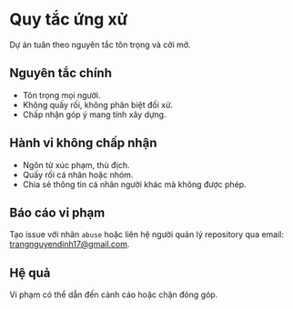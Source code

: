# Quy tắc ứng xử

Dự án tuân theo nguyên tắc tôn trọng và cởi mở.

## Nguyên tắc chính

-   Tôn trọng mọi người.
-   Không quấy rối, không phân biệt đối xử.
-   Chấp nhận góp ý mang tính xây dựng.

## Hành vi không chấp nhận

-   Ngôn từ xúc phạm, thù địch.
-   Quấy rối cá nhân hoặc nhóm.
-   Chia sẻ thông tin cá nhân người khác mà không được phép.

## Báo cáo vi phạm

Tạo issue với nhãn `abuse` hoặc liên hệ người quản lý repository qua email: trangnguyendinh17@gmail.com.

## Hệ quả

Vi phạm có thể dẫn đến cảnh cáo hoặc chặn đóng góp.
